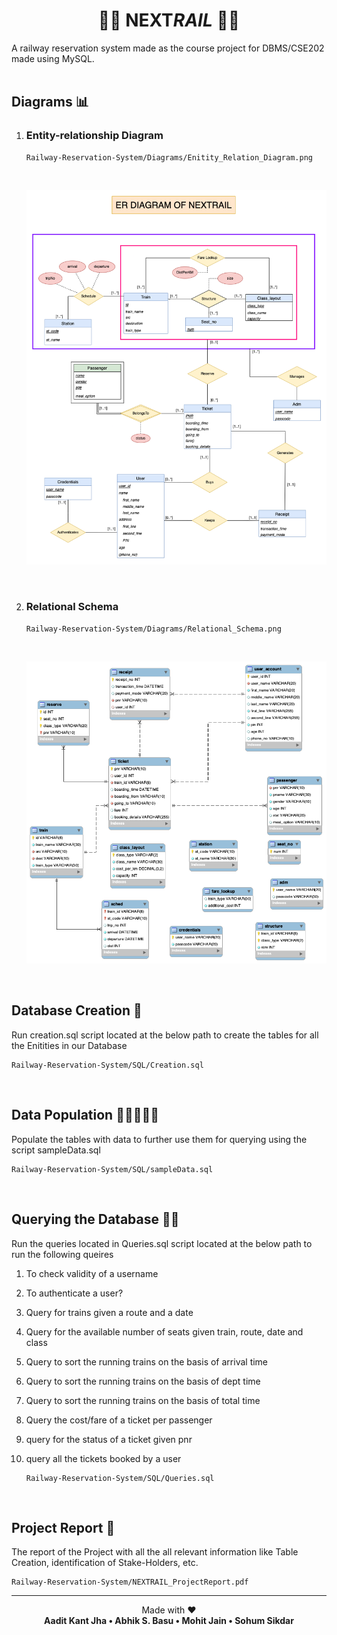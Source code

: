 # <center> 🚆🚂 **NEXT**_RAIL_ 🚂🚆 </center>
A railway reservation system made as the course project for DBMS/CSE202 made using MySQL. <br><br>


## <B> Diagrams </B> 📊 <br>
1) ### Entity-relationship Diagram
    
    ```
    Railway-Reservation-System/Diagrams/Enitity_Relation_Diagram.png
    ```
    <br>

    ![Alt text](Diagrams/Enitity_Relation_Diagram.png "ER-Diagram")

<br>

2) ### Relational Schema
    
    ```
    Railway-Reservation-System/Diagrams/Relational_Schema.png
    ```
    <br>
    
    ![Alt text](Diagrams/Relational_Schema.png "Relational Schema")

<br>

## <B> Database Creation </B>💾
Run creation.sql script located at the below path to create the tables for all the Enitities in our Database

    Railway-Reservation-System/SQL/Creation.sql

<br>

## <B> Data Population </B>👨‍👨‍👦‍👦🚂
Populate the tables with data to further use them for querying using the script sampleData.sql

    Railway-Reservation-System/SQL/sampleData.sql

<br>

## <B> Querying the Database </B> 🤷‍♂️
Run the queries located in Queries.sql script located at the below path to run the following queires <br>
1) To check validity of a username
2) To authenticate a user?
3) Query for trains given a route and a date
4) Query for the available number of seats given train, route, date and class
5) Query to sort the running trains on the basis of arrival time
6) Query to sort the running trains on the basis of dept time
7) Query to sort the running trains on the basis of total time
8) Query the cost/fare of a ticket per passenger
9) query for the status of a ticket given pnr
10) query all the tickets booked by a user

    ``` 
    Railway-Reservation-System/SQL/Queries.sql
    ```

<br>

## <B> Project Report </B> 📜 <br>
The report of the Project with all the all relevant information like Table Creation, identification of Stake-Holders, etc. 

    Railway-Reservation-System/NEXTRAIL_ProjectReport.pdf


*****

<p align="center">
Made with ❤️ <br>
<B> Aadit Kant Jha • Abhik S. Basu • Mohit Jain • Sohum Sikdar </B>
</p>
